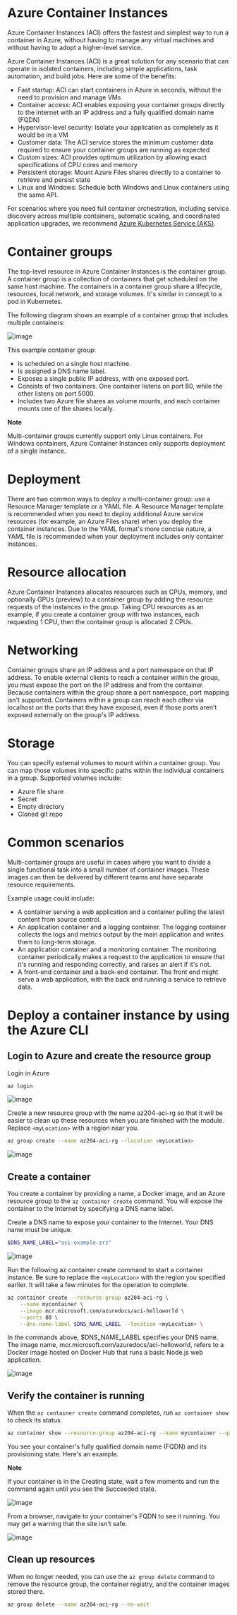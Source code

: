# Azure Container Instances

Azure Container Instances (ACI) offers the fastest and simplest way to run a container in Azure, without having to manage any virtual machines and without having to adopt a higher-level service.

Azure Container Instances (ACI) is a great solution for any scenario that can operate in isolated containers, including simple applications, task automation, and build jobs. Here are some of the benefits:

- Fast startup: ACI can start containers in Azure in seconds, without the need to provision and manage VMs
- Container access: ACI enables exposing your container groups directly to the internet with an IP address and a fully qualified domain name (FQDN)
- Hypervisor-level security: Isolate your application as completely as it would be in a VM
- Customer data: The ACI service stores the minimum customer data required to ensure your container groups are running as expected
- Custom sizes: ACI provides optimum utilization by allowing exact specifications of CPU cores and memory
- Persistent storage: Mount Azure Files shares directly to a container to retrieve and persist state
- Linux and Windows: Schedule both Windows and Linux containers using the same API.

For scenarios where you need full container orchestration, including service discovery across multiple containers, automatic scaling, and coordinated application upgrades, we recommend [Azure Kubernetes Service (AKS)](https://docs.microsoft.com/en-us/azure/aks/).


# Container groups

The top-level resource in Azure Container Instances is the container group. A container group is a collection of containers that get scheduled on the same host machine. The containers in a container group share a lifecycle, resources, local network, and storage volumes. It's similar in concept to a pod in Kubernetes.

The following diagram shows an example of a container group that includes multiple containers:

![image](https://user-images.githubusercontent.com/34960418/164212731-fdfc3776-b9b5-4c37-87af-f361c489ad0a.png)

This example container group:

- Is scheduled on a single host machine.
- Is assigned a DNS name label.
- Exposes a single public IP address, with one exposed port.
- Consists of two containers. One container listens on port 80, while the other listens on port 5000.
- Includes two Azure file shares as volume mounts, and each container mounts one of the shares locally.

**Note**

Multi-container groups currently support only Linux containers. For Windows containers, Azure Container Instances only supports deployment of a single instance.


# Deployment

There are two common ways to deploy a multi-container group: use a Resource Manager template or a YAML file. A Resource Manager template is recommended when you need to deploy additional Azure service resources (for example, an Azure Files share) when you deploy the container instances. Due to the YAML format's more concise nature, a YAML file is recommended when your deployment includes only container instances.


# Resource allocation

Azure Container Instances allocates resources such as CPUs, memory, and optionally GPUs (preview) to a container group by adding the resource requests of the instances in the group. Taking CPU resources as an example, if you create a container group with two instances, each requesting 1 CPU, then the container group is allocated 2 CPUs.


# Networking

Container groups share an IP address and a port namespace on that IP address. To enable external clients to reach a container within the group, you must expose the port on the IP address and from the container. Because containers within the group share a port namespace, port mapping isn't supported. Containers within a group can reach each other via localhost on the ports that they have exposed, even if those ports aren't exposed externally on the group's IP address.


# Storage

You can specify external volumes to mount within a container group. You can map those volumes into specific paths within the individual containers in a group. Supported volumes include:

- Azure file share
- Secret
- Empty directory
- Cloned git repo


# Common scenarios

Multi-container groups are useful in cases where you want to divide a single functional task into a small number of container images. These images can then be delivered by different teams and have separate resource requirements.

Example usage could include:

- A container serving a web application and a container pulling the latest content from source control.
- An application container and a logging container. The logging container collects the logs and metrics output by the main application and writes them to long-term storage.
- An application container and a monitoring container. The monitoring container periodically makes a request to the application to ensure that it's running and responding correctly, and raises an alert if it's not.
- A front-end container and a back-end container. The front end might serve a web application, with the back end running a service to retrieve data.


# Deploy a container instance by using the Azure CLI

## Login to Azure and create the resource group

Login in Azure

```csharp
az login
```

![image](https://user-images.githubusercontent.com/34960418/164223072-d5d9b635-4bf6-4f6c-a6f9-15345eaa3289.png)


Create a new resource group with the name az204-aci-rg so that it will be easier to clean up these resources when you are finished with the module. Replace ```<myLocation>``` with a region near you.

```bash
az group create --name az204-aci-rg --location <myLocation>
```

![image](https://user-images.githubusercontent.com/34960418/164223244-c3f884a5-4714-4e9d-89ed-fd8dccb16a1a.png)


## Create a container

You create a container by providing a name, a Docker image, and an Azure resource group to the ```az container create``` command. You will expose the container to the Internet by specifying a DNS name label.

Create a DNS name to expose your container to the Internet. Your DNS name must be unique.

```bash
$DNS_NAME_LABEL="aci-example-zrz"
```

![image](https://user-images.githubusercontent.com/34960418/164224863-ef32f0e3-6715-4de9-bd72-15c7ab286079.png)


Run the following az container create command to start a container instance. Be sure to replace the ```<myLocation>``` with the region you specified earlier. It will take a few minutes for the operation to complete.
  
```bash
az container create --resource-group az204-aci-rg \
    --name mycontainer \
    --image mcr.microsoft.com/azuredocs/aci-helloworld \
    --ports 80 \
    --dns-name-label $DNS_NAME_LABEL --location <myLocation> \
```

In the commands above, $DNS_NAME_LABEL specifies your DNS name. The image name, mcr.microsoft.com/azuredocs/aci-helloworld, refers to a Docker image hosted on Docker Hub that runs a basic Node.js web application.

![image](https://user-images.githubusercontent.com/34960418/164225597-7f2c079d-7c4c-49ce-878e-5054775bdad0.png)


## Verify the container is running

When the ```az container create``` command completes, run ```az container show``` to check its status.

```bash
az container show --resource-group az204-aci-rg --name mycontainer --query "{FQDN:ipAddress.fqdn,ProvisioningState:provisioningState}" --out table
```

You see your container's fully qualified domain name (FQDN) and its provisioning state. Here's an example.

**Note**

If your container is in the Creating state, wait a few moments and run the command again until you see the Succeeded state.

![image](https://user-images.githubusercontent.com/34960418/164225919-fa00d564-f197-44c0-85dc-0c980cde63d2.png)


From a browser, navigate to your container's FQDN to see it running. You may get a warning that the site isn't safe.

![image](https://user-images.githubusercontent.com/34960418/164226399-84567d47-e07f-4384-86bf-32a0b7002a37.png)


## Clean up resources

When no longer needed, you can use the ```az group delete``` command to remove the resource group, the container registry, and the container images stored there.

```bash
az group delete --name az204-aci-rg --no-wait
```
